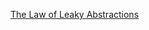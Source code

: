 [The Law of Leaky Abstractions](https://wiki.jasig.org/display/CASUM/HOWTO+Use+Jasypt+to+encrypt+passwords+in+configuration+files)  

